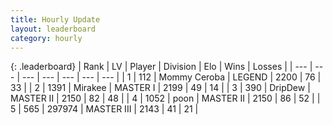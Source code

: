 ```yaml
---
title: Hourly Update
layout: leaderboard
category: hourly
---
```


{: .leaderboard}
| Rank | LV | Player | Division | Elo | Wins | Losses |
| --- | --- | --- | --- | --- | --- | --- |
| <span data-change="0">1</span> | 112 | <span title="ID: 748055">Mommy Ceroba</span> | LEGEND | <span data-change="0">2200</span> | <span data-change="0">76</span> | <span data-change="0">33</span> |
| <span data-change="0">2</span> | 1391 | <span title="ID: 416373">Mirakee</span> | MASTER I | <span data-change="0">2199</span> | <span data-change="0">49</span> | <span data-change="0">14</span> |
| <span data-change="1">3</span> | 390 | <span title="ID: 649454">DripDew</span> | MASTER II | <span data-change="4">2150</span> | <span data-change="2">82</span> | <span data-change="1">48</span> |
| <span data-change="-1">4</span> | 1052 | <span title="ID: 540690">poon</span> | MASTER II | <span data-change="0">2150</span> | <span data-change="0">86</span> | <span data-change="0">52</span> |
| <span data-change="0">5</span> | 565 | <span title="ID: 544038">297974</span> | MASTER III | <span data-change="15">2143</span> | <span data-change="1">41</span> | <span data-change="0">21</span> |